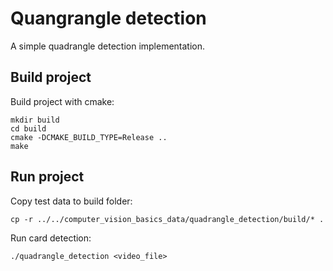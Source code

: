 # Quangrangle detection
A simple quadrangle detection implementation.

## Build project
Build project with cmake:
```
mkdir build
cd build
cmake -DCMAKE_BUILD_TYPE=Release ..
make
```

## Run project
Copy test data to build folder:
```
cp -r ../../computer_vision_basics_data/quadrangle_detection/build/* .
```

Run card detection:
```
./quadrangle_detection <video_file>
```
